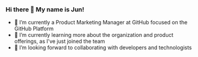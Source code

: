 ### Hi there 👋 My name is Jun!
- 🔭 I’m currently a Product Marketing Manager at GitHub focused on the GitHub Platform
- 🌱 I’m currently learning more about the organization and product offerings, as I've just joined the team
- 👯 I’m looking forward to collaborating with developers and technologists






<!--
**jyoungpak/jyoungpak** is a ✨ _special_ ✨ repository because its `README.md` (this file) appears on your GitHub profile.

Here are some ideas to get you started:

- 🔭 I’m currently working on ...
- 🌱 I’m currently learning ...
- 👯 I’m looking to collaborate on ...
- 🤔 I’m looking for help with ...
- 💬 Ask me about ...
- 📫 How to reach me: ...
- 😄 Pronouns: ...
- ⚡ Fun fact: ...
-->
